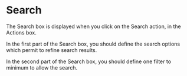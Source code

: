 <!--
author:
    - 'Jérôme Bogaerts'
created_at: '2012-04-17 14:23:38'
updated_at: '2013-03-13 14:28:14'
tags:
    - 'Manage Processes'
-->

Search
======

The Search box is displayed when you click on the Search action, in the Actions box.<br/>

In the first part of the Search box, you should define the search options which permit to refine search results.<br/>

In the second part of the Search box, you should define one filter to minimum to allow the search.


